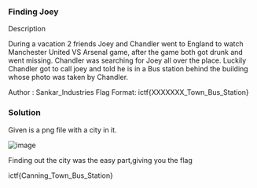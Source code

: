 ### Finding Joey
Description

During a vacation 2 friends Joey and Chandler went to England to watch Manchester United VS Arsenal game, after the game both got drunk and went missing. Chandler was searching for Joey all over the place. Luckily Chandler got to call joey and told he is in a Bus station behind the building whose photo was taken by Chandler.

Author : Sankar_Industries
Flag Format:
ictf{XXXXXXX_Town_Bus_Station}

### Solution
Given is a png file with a city in it.

![image](https://user-images.githubusercontent.com/92258994/176674303-d44de7fa-f169-41f7-9556-811efea80893.png)


Finding out the city was the easy part,giving you the flag

ictf{Canning_Town_Bus_Station}

